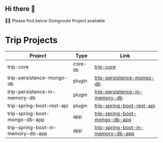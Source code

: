 ## Hi there 👋

🙋‍♀️ Please find below Goingroute Project available

# Trip Projects

| Project                             | Type       | Link                                |
|-------------------------------------|------------|-------------------------------------|
| trip-core                           | core-lib   | [trip-core](link/to/trip-core)     |
| trip-persistence-mongo-db           | plugin     | [trip-persistence-mongo-db](link/to/trip-persistence-mongo-db)   |
| trip-persistence-in-memory-db       | plugin     | [trip-persistence-in-memory-db](link/to/trip-persistence-in-memory-db) |
| trip-spring-boot-rest-api           | plugin     | [trip-spring-boot-rest-api](link/to/trip-spring-boot-rest-api)    |
| trip-spring-boot-mongo-db-app       | app        | [trip-spring-boot-mongo-db-app](link/to/trip-spring-boot-mongo-db-app) |
| trip-spring-boot-in-memory-db-app   | app        | [trip-spring-boot-in-memory-db-app](link/to/trip-spring-boot-in-memory-db-app) |

